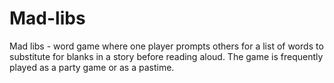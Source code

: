 # Mad-libs
Mad libs - word game where one player prompts others for a list of words to substitute for blanks in a story before reading aloud. The game is frequently played as a party game or as a pastime. 
